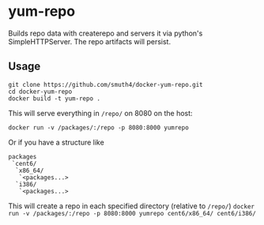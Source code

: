# yum-repo

Builds repo data with createrepo and servers it via python's SimpleHTTPServer. The repo artifacts will persist.

## Usage

```
git clone https://github.com/smuth4/docker-yum-repo.git
cd docker-yum-repo
docker build -t yum-repo .
```

This will serve everything in `/repo/` on 8080 on the host:

`docker run -v /packages/:/repo -p 8080:8000 yumrepo`

Or if you have a structure like
```
packages
 `cent6/
  `x86_64/
   `<packages...>
  `i386/
   `<packages...>
```  

This will create a repo in each specified directory (relative to `/repo/`)
`docker run -v /packages/:/repo -p 8080:8000 yumrepo cent6/x86_64/ cent6/i386/`
